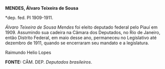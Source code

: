 **MENDES, Álvaro Teixeira de Sousa**

\*dep. fed. PI 1909-1911.

*Álvaro Teixeira de Sousa Mendes* foi eleito deputado federal pelo Piauí
em 1909. Assumindo sua cadeira na Câmara dos Deputados, no Rio de
Janeiro, então Distrito Federal, em maio desse ano, permaneceu no
Legislativo até dezembro de 1911, quando se encerraram seu mandato e a
legislatura.

Raimundo Helio Lopes

**FONTE:** CÂM. DEP. *Deputados brasileiros*.
